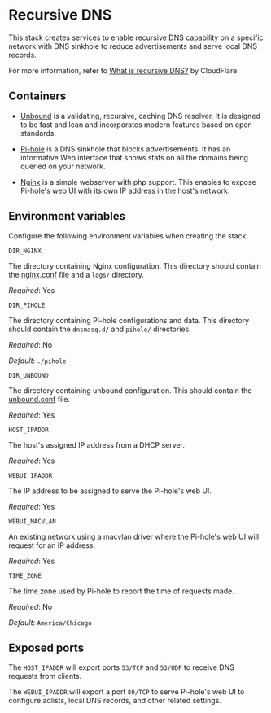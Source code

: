# Recursive DNS

This stack creates services to enable recursive DNS capability on a specific network with DNS sinkhole to reduce advertisements and serve local DNS records.

For more information, refer to [What is recursive DNS?](https://www.cloudflare.com/learning/dns/what-is-recursive-dns/) by CloudFlare.

## Containers

* [Unbound](https://www.nlnetlabs.nl/projects/unbound/about) is a validating, recursive, caching DNS resolver. It is designed to be fast and lean and incorporates modern features based on open standards.

* [Pi-hole](https://pi-hole.net) is a DNS sinkhole that blocks advertisements. It has an informative Web interface that shows stats on all the domains being queried on your network.

* [Nginx](https://www.nginx.com) is a simple webserver with php support. This enables to expose Pi-hole's web UI with its own IP address in the host's network.

## Environment variables

Configure the following environment variables when creating the stack:

`DIR_NGINX`

The directory containing Nginx configuration. This directory should contain the [nginx.conf](./res/nginx.conf) file and a `logs/` directory.

_Required_: Yes

`DIR_PIHOLE`

The directory containing Pi-hole configurations and data. This directory should contain the `dnsmasq.d/` and `pihole/` directories.

_Required_: No

_Default_: `./pihole`

`DIR_UNBOUND`

The directory containing unbound configuration. This should contain the [unbound.conf](./res/unbound.conf) file.

_Required_: Yes

`HOST_IPADDR`

The host's assigned IP address from a DHCP server.

_Required_: Yes

`WEBUI_IPADDR`

The IP address to be assigned to serve the Pi-hole's web UI.

_Required_: Yes

`WEBUI_MACVLAN`

An existing network using a [macvlan](https://docs.docker.com/network/macvlan/) driver where the Pi-hole's web UI will request for an IP address.

_Required_: Yes

`TIME_ZONE`

The time zone used by Pi-hole to report the time of requests made.

_Required_: No

_Default_: `America/Chicago`

## Exposed ports

The `HOST_IPADDR` will export ports `53/TCP` and `53/UDP` to receive DNS requests from clients.

The `WEBUI_IPADDR` will export a port `80/TCP` to serve Pi-hole's web UI to configure adlists, local DNS records, and other related settings.
